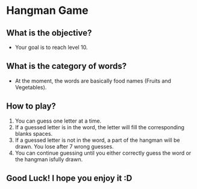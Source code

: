 #    Hangman Game

## What is the objective?

* Your goal is to reach level 10.

## What is the category of words?

* At the moment, the words are basically food names (Fruits and Vegetables).

## How to play?

1. You can guess one letter at a time.
2. If a guessed letter is in the word, the letter will fill the corresponding blanks spaces.
3. If a guessed letter is not in the word, a part of the hangman will be drawn. You lose after 7 wrong guesses.
4. You can continue guessing until you either correctly guess the word or the hangman isfully drawn.

## Good Luck! I hope you enjoy it :D
